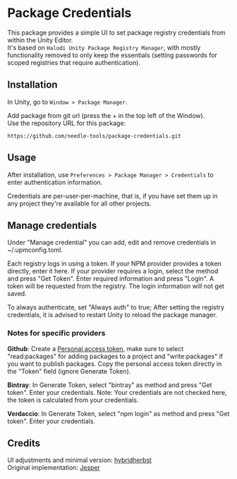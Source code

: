 # Package Credentials

This package provides a simple UI to set package registry credentials from within the Unity Editor.  
It's based on `Halodi Unity Package Registry Manager`, with mostly functionality removed to only keep the essentials (setting passwords for scoped registries that require authentication).

## Installation

In Unity, go to `Window > Package Manager`.

Add package from git url (press the + in the top left of the Window).  
Use the repository URL for this package:  

```
https://github.com/needle-tools/package-credentials.git
```

## Usage 

After installation, use `Preferences > Package Manager > Credentials` to enter authentication information.  

Credentials are per-user-per-machine, that is, if you have set them up in any project they're available for all other projects.  

## Manage credentials

Under "Manage credential" you can add, edit and remove credentials in ~/.upmconfig.toml. 

Each registry logs in using a token. If your NPM provider provides a token directly, enter it here. If your provider requires a login, select the method and press "Get Token". Enter required information and press "Login". A token will be requested from the registry. The login information will not get saved.

To always authenticate, set "Always auth" to true;
After setting the registry credentials, it is advised to restart Unity to reload the package manager.  

### Notes for specific providers

**Github**: Create a [Personal access token](https://help.github.com/en/github/authenticating-to-github/creating-a-personal-access-token-for-the-command-line), make sure to select "read:packages" for adding packages to a project and "write:packages" if you want to publish packages. Copy the personal access token directly in the "Token" field (ignore Generate Token).

**Bintray**: In Generate Token, select "bintray" as method and press "Get token". Enter your credentials. Note: Your credentials are not checked here, the token is calculated from your credentials.

**Verdaccio**: In Generate Token, select "npm login" as method and press "Get token". Enter your credentials.

## Credits

UI adjustments and minimal version: [hybridherbst](felix@needle.tools)  
Original implementation: [Jesper](jesper@halodi.com)  
